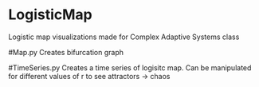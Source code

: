 # LogisticMap
Logistic map visualizations made for Complex Adaptive Systems class

#Map.py
Creates bifurcation graph

#TimeSeries.py
Creates a time series of logisitc map. Can be manipulated for different values of r to see attractors -> chaos
